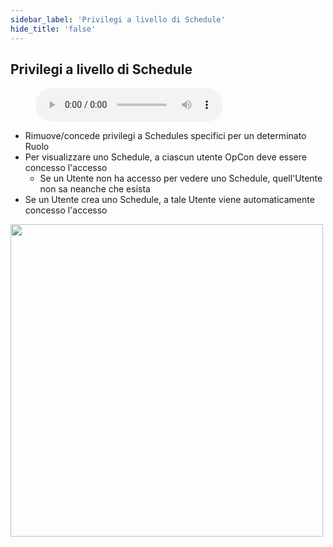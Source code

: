 ```yaml
---
sidebar_label: 'Privilegi a livello di Schedule'
hide_title: 'false'
---
```


## Privilegi a livello di Schedule

<figure>
    <audio
        controls
        src="audiobasic/SchedulePrivileges.mp3">
            Your browser does not support the
            <code>audio</code> element.
    </audio>
</figure>

* Rimuove/concede privilegi a Schedules specifici per un determinato Ruolo
* Per visualizzare uno Schedule, a ciascun utente OpCon deve essere concesso l'accesso
    * Se un Utente non ha accesso per vedere uno Schedule, quell'Utente non sa neanche che esista
* Se un Utente crea uno Schedule, a tale Utente viene automaticamente concesso l'accesso

<a href="imgbasic/311.png" target="_blank"><img src="imgbasic/311.png" width="500"></img></a>